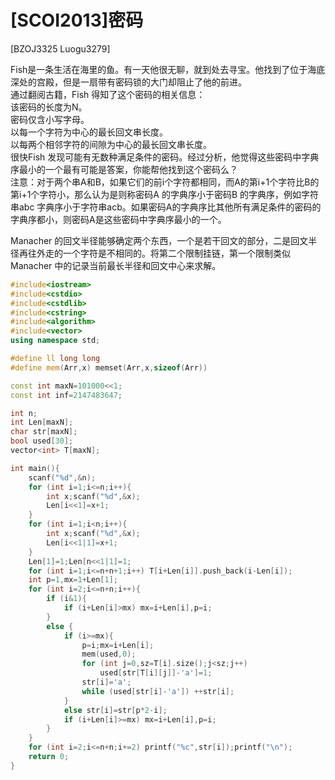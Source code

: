 # [SCOI2013]密码
[BZOJ3325 Luogu3279]

Fish是一条生活在海里的鱼。有一天他很无聊，就到处去寻宝。他找到了位于海底深处的宫殿，但是一扇带有密码锁的大门却阻止了他的前进。  
通过翻阅古籍，Fish 得知了这个密码的相关信息：  
    该密码的长度为N。  
    密码仅含小写字母。  
    以每一个字符为中心的最长回文串长度。  
    以每两个相邻字符的间隙为中心的最长回文串长度。  
很快Fish 发现可能有无数种满足条件的密码。经过分析，他觉得这些密码中字典序最小的一个最有可能是答案，你能帮他找到这个密码么？  
注意：对于两个串A和B，如果它们的前i个字符都相同，而A的第i+1个字符比B的第i+1个字符小，那么认为是则称密码A 的字典序小于密码B 的字典序，例如字符串abc 字典序小于字符串acb。如果密码A的字典序比其他所有满足条件的密码的字典序都小，则密码A是这些密码中字典序最小的一个。

Manacher 的回文半径能够确定两个东西，一个是若干回文的部分，二是回文半径再往外走的一个字符是不相同的。将第二个限制挂链，第一个限制类似 Manacher 中的记录当前最长半径和回文中心来求解。

```cpp
#include<iostream>
#include<cstdio>
#include<cstdlib>
#include<cstring>
#include<algorithm>
#include<vector>
using namespace std;

#define ll long long
#define mem(Arr,x) memset(Arr,x,sizeof(Arr))

const int maxN=101000<<1;
const int inf=2147483647;

int n;
int Len[maxN];
char str[maxN];
bool used[30];
vector<int> T[maxN];

int main(){
	scanf("%d",&n);
	for (int i=1;i<=n;i++){
		int x;scanf("%d",&x);
		Len[i<<1]=x+1;
	}
	for (int i=1;i<n;i++){
		int x;scanf("%d",&x);
		Len[i<<1|1]=x+1;
	}
	Len[1]=1;Len[n<<1|1]=1;
	for (int i=1;i<=n+n+1;i++) T[i+Len[i]].push_back(i-Len[i]);
	int p=1,mx=1+Len[1];
	for (int i=2;i<=n+n;i++){
		if (i&1){
			if (i+Len[i]>mx) mx=i+Len[i],p=i;
		}
		else {
			if (i>=mx){
				p=i;mx=i+Len[i];
				mem(used,0);
				for (int j=0,sz=T[i].size();j<sz;j++)
					used[str[T[i][j]]-'a']=1;
				str[i]='a';
				while (used[str[i]-'a']) ++str[i];
			}
			else str[i]=str[p*2-i];
			if (i+Len[i]>=mx) mx=i+Len[i],p=i;
		}
	}
	for (int i=2;i<=n+n;i+=2) printf("%c",str[i]);printf("\n");
	return 0;
}
```